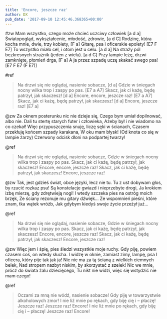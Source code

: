 ```yaml
---
title: 'Encore, jeszcze raz'
author: DX
pub_date: '2017-09-10 12:45:46.368365+00:00'
---
```


#zw
Mam wszystko, czego może chcieć uczciwy człowiek [a d a]
Światopogląd, wykształcenie, młodość, zdrowie, [a d C]
Rodzinę, która kocha mnie, dwie, trzy kobiety, [F a]
Gitarę, psa i oficerskie epolety! [E7 F E7]
To wszystko miało cel, i otom jest u celu. [a d a]
Na straży pól bezkresnych strażnik (jeden z wielu). [a d C]
Przy lampie leżę, drzwi zamknięte, płomień drga, [F a]
A ja przez szpadę uczę skakać swego psa! [E7 F E7 (F E7)]

#ref
>Na drzwi się nie oglądaj, nasienie sobacze, [d a]
>Gdzie w śniegach nocny wilka trop i zaspy po pas. [E7 a A7]
>Skacz, jak ci każę, będę patrzył, jak skaczesz! [d a]
>Encore, encore, jeszcze raz! [E7 a A7]
>Skacz, jak ci każę, będę patrzył, jak skaczesz! [d a]
>Encore, jeszcze raz! [E7 a]

@zw
Za oknem posterunku nic nie dzieje się,
Czego bym umiał dopilnować, albo nie.
Dali tu stertę starych futer i człowieka,
Ażeby był i nie wiadomo na co czekał!
Więc przypuszczenia snuję, liczę sęki w ścianach,
Czasem przekłuję końcem szpady karakana,
W oku mam błysk! (Od knota co się w lampie żarzy)
Czerwony odcisk dłoni na podpartej twarzy!

@ref
>Na drzwi się nie oglądaj, nasienie sobacze,
>Gdzie w śniegach nocny wilka trop i zaspy po pas.
>Skacz, jak ci każę, będę patrzył, jak skaczesz!
>Encore, encore, jeszcze raz!
>Skacz, jak ci każę, będę patrzył, jak skaczesz!
>Encore, jeszcze raz!

@zw
Tak, jest gdzieś świat, obce języki, lecz nie tu.
Tu z ust dobywam głos, by rzucić rozkaz psu!
Są konstelacje gwiazd i nieprzebyte drogi,
Ja krokiem izbę mierzę, gdy zdrętwieją nogi!
I wtedy szczeka pies na ostróg moich brzęk,
Ze ściany rezonuje mu gitary dźwięk…
Ze wspomnień pieśni, które znam, tka wątek wróżb,
Jak gdybym kiedyś swoje życie przeżył już…

@ref
>Na drzwi się nie oglądaj, nasienie sobacze,
>Gdzie w śniegach nocny wilka trop i zaspy po pas.
>Skacz, jak ci każę, będę patrzył, jak skaczesz!
>Encore, encore, jeszcze raz!
>Skacz, jak ci każę, będę patrzył, jak skaczesz!
>Encore, jeszcze raz!

@zw
Więc jem i śpię, pies śledzi wszystkie moje ruchy.
Gdy piję, powiem czasem coś, on wtedy słucha.
I widzę w oknie, zamiast zimy, lampę, psa
I oficera, który pije tak jak ja!
Nic nie ma za tą ścianą z wielkich ciemnych belek,
Nad stropem nazbyt niskim, by skorzystać z szelek!
Nic we mnie, prócz do świata żalu dziecięcego,
Tu nikt nie widzi, więc się wstydzić nie mam czego!

@ref
>Oczami za mną nie wódź, nasienie sobacze!
>Gdy piję w towarzystwie alkoholowych zmor!
>I nie liż mnie po rękach, gdy biję cię i – płaczę!
>Jeszcze raz! Jeszcze raz! Encore!
>I nie liż mnie po rękach, gdy biję cię i – płaczę!
>Jeszcze raz! Encore!